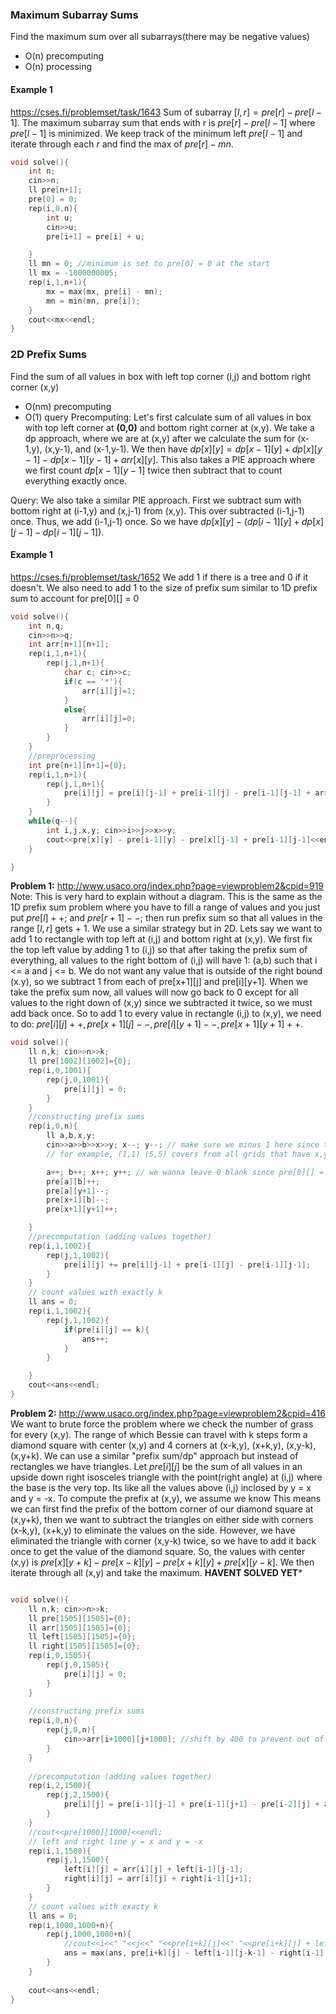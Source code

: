 ### Maximum Subarray Sums
Find the maximum sum over all subarrays(there may be negative values) 
- O(n) precomputing
- O(n) processing
#### Example 1 
https://cses.fi/problemset/task/1643
Sum of subarray $[l,r] = pre[r] - pre[l-1].$ The maximum subarray sum that ends with r is $pre[r] - pre[l-1]$ where $pre[l-1]$ is minimized. We keep track of the minimum left $pre[l-1]$ and iterate through each $r$ and find the max of $pre[r] - mn.$
```cpp
void solve(){
    int n;
    cin>>n;
    ll pre[n+1];
    pre[0] = 0;
    rep(i,0,n){
        int u;
        cin>>u;
        pre[i+1] = pre[i] + u;

    }
    ll mn = 0; //minimum is set to pre[0] = 0 at the start
    ll mx = -1000000005;
    rep(i,1,n+1){
        mx = max(mx, pre[i] - mn);
        mn = min(mn, pre[i]);
    }
    cout<<mx<<endl;
}
```

### 2D Prefix Sums
Find the sum of all values in box with left top corner (i,j) and bottom right corner (x,y)
- O(nm) precomputing
- O(1) query
Precomputing: Let's first calculate sum of all values in box with top left corner at **(0,0)** and bottom right corner at (x,y). We take a dp approach, where we are at (x,y) after we calculate the sum for (x-1,y), (x,y-1), and (x-1,y-1). We then have $dp[x][y] = dp[x-1][y] + dp[x][y-1] - dp[x-1][y-1] + arr[x][y].$ This also takes a PIE approach where we first count $dp[x-1][y-1]$ twice then subtract that to count everything exactly once.

Query: We also take a similar PIE approach. First we subtract sum with bottom right at (i-1,y) and (x,j-1) from (x,y). This over subtracted (i-1,j-1) once. Thus, we add (i-1,j-1) once. So we have $dp[x][y] - (dp[i-1][y] + dp[x][j-1] - dp[i-1][j-1]).$
#### Example 1
https://cses.fi/problemset/task/1652
We add 1 if there is a tree and 0 if it doesn't. We also need to add 1 to the size of prefix sum similar to 1D prefix sum to account for pre[0][] = 0
```cpp
void solve(){
    int n,q;
    cin>>n>>q;
    int arr[n+1][n+1];
    rep(i,1,n+1){
        rep(j,1,n+1){
            char c; cin>>c;
            if(c == '*'){
                arr[i][j]=1;
            }
            else{
                arr[i][j]=0;
            }
        }
    }
    //preprocessing
    int pre[n+1][n+1]={0};
    rep(i,1,n+1){
        rep(j,1,n+1){
            pre[i][j] = pre[i][j-1] + pre[i-1][j] - pre[i-1][j-1] + arr[i][j];
        }
    }
    while(q--){
        int i,j,x,y; cin>>i>>j>>x>>y;
        cout<<pre[x][y] - pre[i-1][y] - pre[x][j-1] + pre[i-1][j-1]<<endl;
    }

}
```
**Problem 1:** http://www.usaco.org/index.php?page=viewproblem2&cpid=919
Note: This is very hard to explain without a diagram.
This is the same as the 1D prefix sum problem where you have to fill a range of values and you just put $pre[l]++;$ and $pre[r+1]--;$ then run prefix sum so that all values in the range $[l,r]$ gets + 1. We use a similar strategy but in 2D. Lets say we want to add 1 to rectangle with top left at (i,j) and bottom right at (x,y). We first fix the top left value by adding 1 to (i,j) so that after taking the prefix sum of everything, all values to the right bottom of (i,j) will have 1: (a,b) such that i <= a and j <= b. We do not want any value that is outside of the right bound (x.y), so we subtract 1 from each of pre[x+1][j] and pre[i][y+1]. When we take the prefix sum now, all values will now go back to 0 except for all values to the right down of (x,y) since we subtracted it twice, so we must add back once. So to add 1 to every value in rectangle (i,j) to (x,y), we need to do: $pre[i][j]++, pre[x+1][j]--,pre[i][y+1]--, pre[x+1][y+1]++$.
```cpp
void solve(){
    ll n,k; cin>>n>>k;
    ll pre[1002][1002]={0};
    rep(i,0,1001){
        rep(j,0,1001){
            pre[i][j] = 0;
        }
    }
    //constructing prefix sums
    rep(i,0,n){
        ll a,b,x,y;
        cin>>a>>b>>x>>y; x--; y--; // make sure we minus 1 here since the top right is in coordinates and not the grid itself
        // for example, (1,1) (5,5) covers from all grids that have x,y = 1 to 4: 16 area instead of 25 area

        a++; b++; x++; y++; // we wanna leave 0 blank since pre[0][] = 0, so we shift all coordinates by 1
        pre[a][b]++;
        pre[a][y+1]--;
        pre[x+1][b]--;
        pre[x+1][y+1]++;

    }
    //precomputation (adding values together)
    rep(i,1,1002){
        rep(j,1,1002){
            pre[i][j] += pre[i][j-1] + pre[i-1][j] - pre[i-1][j-1];
        }
    }
    // count values with exactly k
    ll ans = 0;
    rep(i,1,1002){
        rep(j,1,1002){
            if(pre[i][j] == k){
                ans++;
            }
        }

    }
    cout<<ans<<endl;
}

```


**Problem 2:** http://www.usaco.org/index.php?page=viewproblem2&cpid=416
We want to brute force the problem where we check the number of grass for every (x,y). The range of which Bessie can travel with k steps form a diamond square with center (x,y) and 4 corners at (x-k,y), (x+k,y), (x,y-k), (x,y+k). We can use a similar "prefix sum/dp" approach but instead of rectangles we have triangles. Let $pre[i][j]$ be the sum of all values in an upside down right isosceles triangle with the point(right angle) at (i,j) where the base is the very top. Its like all the values above (i,j) inclosed by y = x and y = -x. To compute the prefix at (x,y), we assume we know This means we can first find the prefix of the bottom corner of our diamond square at (x,y+k), then we want to subtract the triangles on either side with corners (x-k,y), (x+k,y) to eliminate the values on the side. However, we have eliminated the triangle with corner (x,y-k) twice, so we have to add it back once to get the value of the diamond square. So, the values with center (x,y) is $pre[x][y+k] - pre[x-k][y] - pre[x+k][y] + pre[x][y-k]$. We then iterate through all (x,y) and take the maximum.
**HAVENT SOLVED YET***
```cpp

void solve(){
    ll n,k; cin>>n>>k;
    ll pre[1505][1505]={0};
    ll arr[1505][1505]={0};
    ll left[1505][1505]={0};
    ll right[1505][1505]={0};
    rep(i,0,1505){
        rep(j,0,1505){
            pre[i][j] = 0;
        }
    }
    
    //constructing prefix sums
    rep(i,0,n){
        rep(j,0,n){
            cin>>arr[i+1000][j+1000]; //shift by 400 to prevent out of bounds
        }
    }
    
    //precomputation (adding values together)
    rep(i,2,1500){
        rep(j,2,1500){
            pre[i][j] = pre[i-1][j-1] + pre[i-1][j+1] - pre[i-2][j] + arr[i-1][j] + arr[i][j];
        }
    }
    //cout<<pre[1000][1000]<<endl;
    // left and right line y = x and y = -x
    rep(i,1,1500){
        rep(j,1,1500){
            left[i][j] = arr[i][j] + left[i-1][j-1];
            right[i][j] = arr[i][j] + right[i-1][j+1];
        }
    }
    // count values with exacty k
    ll ans = 0;
    rep(i,1000,1000+n){
        rep(j,1000,1000+n){
            //cout<<i<<" "<<j<<" "<<pre[i+k][j]<<" "<<pre[i+k][j] + left[i-1][j-k-1] + right[i-1][j+k+1] - pre[i-1][j-k] + pre[i-1][j+k] + pre[i-k-1][j]<<endl;
            ans = max(ans, pre[i+k][j] - left[i-1][j-k-1] - right[i-1][j+k+1] - pre[i-1][j-k] - pre[i-1][j+k] + pre[i-k-1][j]);
        }
    }
    
    cout<<ans<<endl;
}
```
